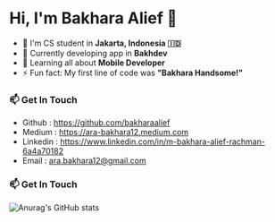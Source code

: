 # Hi, I'm Bakhara Alief :wave:

- :round_pushpin: I'm CS student in **Jakarta, Indonesia :indonesia:**
- :telescope: Currently developing app in **Bakhdev**
- :iphone: Learning all about **Mobile Developer**
- ⚡ Fun fact: My first line of code was **"Bakhara Handsome!"**

### :mailbox: **Get In Touch**

- Github : https://github.com/bakharaalief
- Medium : https://ara-bakhara12.medium.com
- Linkedin : https://www.linkedin.com/in/m-bakhara-alief-rachman-6a4a70182
- Email : ara.bakhara12@gmail.com

### :mailbox: **Get In Touch**

![Anurag's GitHub stats](https://github-readme-stats.vercel.app/api?username=bakharaalief&show_icons=true&theme=algolia)

